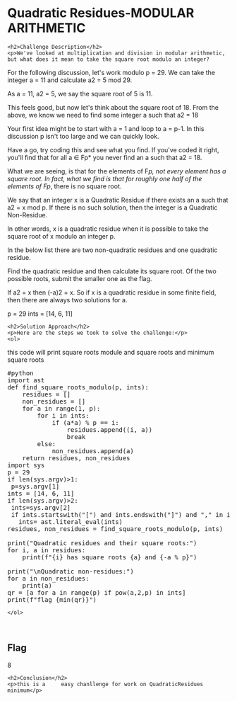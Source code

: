 
<!DOCTYPE html>
<html>

<body>
    <h1>Quadratic Residues-MODULAR ARITHMETIC</h1>

    <h2>Challenge Description</h2>
    <p>We've looked at multiplication and division in modular arithmetic, but what does it mean to take the square root modulo an integer?

For the following discussion, let's work modulo p = 29. We can take the integer a = 11 and calculate a2 = 5 mod 29.

As a = 11, a2 = 5, we say the square root of 5 is 11.

This feels good, but now let's think about the square root of 18. From the above, we know we need to find some integer a such that a2 = 18

Your first idea might be to start with a = 1 and loop to a = p-1. In this discussion p isn't too large and we can quickly look.

Have a go, try coding this and see what you find. If you've coded it right, you'll find that for all a ∈ Fp* you never find an a such that a2 = 18.

What we are seeing, is that for the elements of F*p, not every element has a square root. In fact, what we find is that for roughly one half of the elements of Fp*, there is no square root.

We say that an integer x is a Quadratic Residue if there exists an a such that a2 = x mod p. If there is no such solution, then the integer is a Quadratic Non-Residue.


In other words, x is a quadratic residue when it is possible to take the square root of x modulo an integer p.

In the below list there are two non-quadratic residues and one quadratic residue.

Find the quadratic residue and then calculate its square root. Of the two possible roots, submit the smaller one as the flag.

If a2 = x then (-a)2 = x. So if x is a quadratic residue in some finite field, then there are always two solutions for a.


p = 29
ints = [14, 6, 11]
 
</p>
 
    <h2>Solution Approach</h2>
    <p>Here are the steps we took to solve the challenge:</p>
    <ol>
this code will print square roots module and square roots and minimum square roots
<pre>
#python
import ast
def find_square_roots_modulo(p, ints):
    residues = []
    non_residues = []
    for a in range(1, p):
        for i in ints:
            if (a*a) % p == i:
                residues.append((i, a))
                break
        else:
            non_residues.append(a)
    return residues, non_residues
import sys
p = 29
if len(sys.argv)>1:
 p=sys.argv[1]
ints = [14, 6, 11]
if len(sys.argv)>2:
 ints=sys.argv[2]
 if ints.startswith("[") and ints.endswith("]") and "," in ints:
   ints= ast.literal_eval(ints)
residues, non_residues = find_square_roots_modulo(p, ints)

print("Quadratic residues and their square roots:")
for i, a in residues:
    print(f"{i} has square roots {a} and {-a % p}")

print("\nQuadratic non-residues:")
for a in non_residues:
    print(a)
qr = [a for a in range(p) if pow(a,2,p) in ints]
print(f"flag {min(qr)}")
</pre>
       
    
    </ol>
<br>
    <h2>Flag</h2>
    <p class="flag">8
</p>

    <h2>Conclusion</h2>
    <p>this is a     easy chanllenge for work on QuadraticResidues minimum</p>
</body>
</html>

